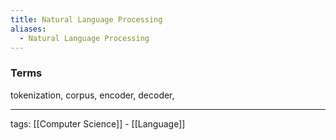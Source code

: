 ```yaml
---
title: Natural Language Processing
aliases:
  - Natural Language Processing
---
```

### Terms
tokenization, corpus, encoder, decoder,


---

tags: [[Computer Science]] - [[Language]]